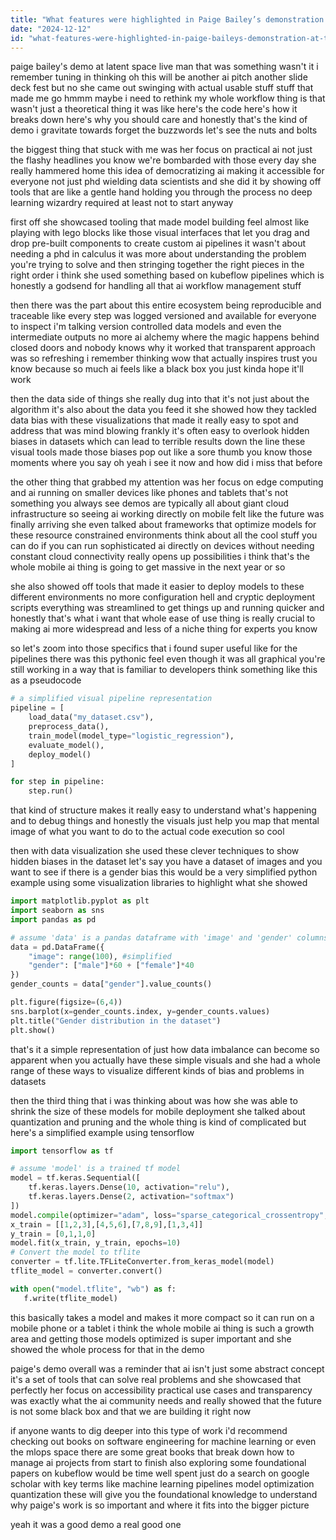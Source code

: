 ```yaml
---
title: "What features were highlighted in Paige Bailey’s demonstration at the Latent Space LIVE event?"
date: "2024-12-12"
id: "what-features-were-highlighted-in-paige-baileys-demonstration-at-the-latent-space-live-event"
---
```


paige bailey's demo at latent space live man that was something wasn't it i remember tuning in thinking oh this will be another ai pitch another slide deck fest but no she came out swinging with actual usable stuff stuff that made me go hmmm maybe i need to rethink my whole workflow thing is that wasn't just a theoretical thing it was like here's the code here's how it breaks down here's why you should care and honestly that's the kind of demo i gravitate towards forget the buzzwords let's see the nuts and bolts

the biggest thing that stuck with me was her focus on practical ai not just the flashy headlines you know we're bombarded with those every day she really hammered home this idea of democratizing ai making it accessible for everyone not just phd wielding data scientists and she did it by showing off tools that are like a gentle hand holding you through the process no deep learning wizardry required at least not to start anyway

first off she showcased tooling that made model building feel almost like playing with lego blocks like those visual interfaces that let you drag and drop pre-built components to create custom ai pipelines it wasn't about needing a phd in calculus it was more about understanding the problem you're trying to solve and then stringing together the right pieces in the right order i think she used something based on kubeflow pipelines which is honestly a godsend for handling all that ai workflow management stuff

then there was the part about this entire ecosystem being reproducible and traceable like every step was logged versioned and available for everyone to inspect i'm talking version controlled data models and even the intermediate outputs no more ai alchemy where the magic happens behind closed doors and nobody knows why it worked that transparent approach was so refreshing i remember thinking wow that actually inspires trust you know because so much ai feels like a black box you just kinda hope it'll work

then the data side of things she really dug into that it's not just about the algorithm it's also about the data you feed it she showed how they tackled data bias with these visualizations that made it really easy to spot and address that was mind blowing frankly it's often easy to overlook hidden biases in datasets which can lead to terrible results down the line these visual tools made those biases pop out like a sore thumb you know those moments where you say oh yeah i see it now and how did i miss that before

the other thing that grabbed my attention was her focus on edge computing and ai running on smaller devices like phones and tablets that's not something you always see demos are typically all about giant cloud infrastructure so seeing ai working directly on mobile felt like the future was finally arriving she even talked about frameworks that optimize models for these resource constrained environments think about all the cool stuff you can do if you can run sophisticated ai directly on devices without needing constant cloud connectivity really opens up possibilities i think that's the whole mobile ai thing is going to get massive in the next year or so

she also showed off tools that made it easier to deploy models to these different environments no more configuration hell and cryptic deployment scripts everything was streamlined to get things up and running quicker and honestly that's what i want that whole ease of use thing is really crucial to making ai more widespread and less of a niche thing for experts you know

so let's zoom into those specifics that i found super useful like for the pipelines there was this pythonic feel even though it was all graphical you're still working in a way that is familiar to developers think something like this as a pseudocode

```python
# a simplified visual pipeline representation
pipeline = [
    load_data("my_dataset.csv"),
    preprocess_data(),
    train_model(model_type="logistic_regression"),
    evaluate_model(),
    deploy_model()
]

for step in pipeline:
    step.run()
```

that kind of structure makes it really easy to understand what's happening and to debug things and honestly the visuals just help you map that mental image of what you want to do to the actual code execution so cool

then with data visualization she used these clever techniques to show hidden biases in the dataset let's say you have a dataset of images and you want to see if there is a gender bias this would be a very simplified python example using some visualization libraries to highlight what she showed

```python
import matplotlib.pyplot as plt
import seaborn as sns
import pandas as pd

# assume 'data' is a pandas dataframe with 'image' and 'gender' columns
data = pd.DataFrame({
    "image": range(100), #simplified
    "gender": ["male"]*60 + ["female"]*40
})
gender_counts = data["gender"].value_counts()

plt.figure(figsize=(6,4))
sns.barplot(x=gender_counts.index, y=gender_counts.values)
plt.title("Gender distribution in the dataset")
plt.show()

```

that's it a simple representation of just how data imbalance can become so apparent when you actually have these simple visuals and she had a whole range of these ways to visualize different kinds of bias and problems in datasets

then the third thing that i was thinking about was how she was able to shrink the size of these models for mobile deployment she talked about quantization and pruning and the whole thing is kind of complicated but here's a simplified example using tensorflow

```python
import tensorflow as tf

# assume 'model' is a trained tf model
model = tf.keras.Sequential([
    tf.keras.layers.Dense(10, activation="relu"),
    tf.keras.layers.Dense(2, activation="softmax")
])
model.compile(optimizer="adam", loss="sparse_categorical_crossentropy", metrics=["accuracy"])
x_train = [[1,2,3],[4,5,6],[7,8,9],[1,3,4]]
y_train = [0,1,1,0]
model.fit(x_train, y_train, epochs=10)
# Convert the model to tflite
converter = tf.lite.TFLiteConverter.from_keras_model(model)
tflite_model = converter.convert()

with open("model.tflite", "wb") as f:
   f.write(tflite_model)

```

this basically takes a model and makes it more compact so it can run on a mobile phone or a tablet i think the whole mobile ai thing is such a growth area and getting those models optimized is super important and she showed the whole process for that in the demo

paige's demo overall was a reminder that ai isn't just some abstract concept it's a set of tools that can solve real problems and she showcased that perfectly her focus on accessibility practical use cases and transparency was exactly what the ai community needs and really showed that the future is not some black box and that we are building it right now

if anyone wants to dig deeper into this type of work i'd recommend checking out books on software engineering for machine learning or even the mlops space there are some great books that break down how to manage ai projects from start to finish also exploring some foundational papers on kubeflow would be time well spent just do a search on google scholar with key terms like machine learning pipelines model optimization quantization these will give you the foundational knowledge to understand why paige's work is so important and where it fits into the bigger picture

yeah it was a good demo a real good one
